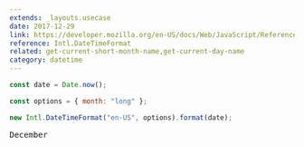 ```yaml
---
extends: _layouts.usecase
date: 2017-12-29
link: https://developer.mozilla.org/en-US/docs/Web/JavaScript/Reference/Global_Objects/DateTimeFormat
reference: Intl.DateTimeFormat
related: get-current-short-month-name,get-current-day-name
category: datetime
---
```


```javascript
const date = Date.now();

const options = { month: "long" };

new Intl.DateTimeFormat("en-US", options).format(date);
```

<pre class="output">
December
</pre>
